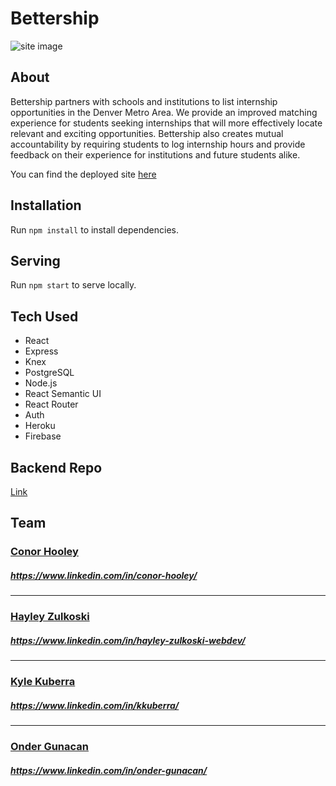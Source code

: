 # Bettership

![site image](screenshot.jpg)

## About
Bettership partners with schools and institutions to list internship opportunities in the Denver Metro Area. We provide an improved matching experience for students seeking internships that will more effectively locate relevant and exciting opportunities. Bettership also creates mutual accountability by requiring students to log internship hours and provide feedback on their experience for institutions and future students alike.

You can find the deployed site [here](bettership-9f962.firebaseapp.com)

## Installation

Run `npm install` to install dependencies.

## Serving

Run `npm start` to serve locally.

## Tech Used
- React
- Express
- Knex
- PostgreSQL
- Node.js
- React Semantic UI
- React Router
- Auth
- Heroku
- Firebase

## Backend Repo

[Link](https://github.com/cchooley/CHOK-server)

## Team

### [Conor Hooley](https://github.com/cchooley) 
##### https://www.linkedin.com/in/conor-hooley/
---
### [Hayley Zulkoski](https://github.com/hayz999)
##### https://www.linkedin.com/in/hayley-zulkoski-webdev/
---
### [Kyle Kuberra](https://github.com/kkuberra)
##### https://www.linkedin.com/in/kkuberra/
---
### [Onder Gunacan](https://github.com/Gunacan)
##### https://www.linkedin.com/in/onder-gunacan/
